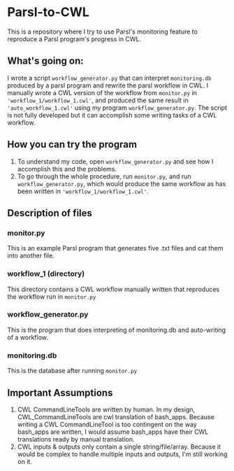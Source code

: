 # Parsl-to-CWL
This is a repository where I try to use Parsl's monitoring feature to reproduce a Parsl program's progress in CWL.

## What's going on:
I wrote a script `workflow_generator.py` that can interpret `monitoring.db` produced by a parsl program and rewrite the parsl workflow in CWL. I manually wrote a CWL version of the workflow from `monitor.py` in `'workflow_1/workflow_1.cwl'`, and produced the same result in `'auto_workflow_1.cwl'` using my program `workflow_generator.py`.
The script is not fully developed but it can accomplish some writing tasks of a CWL workflow.

## How you can try the program
1. To understand my code, open `workflow_generator.py` and see how I accomplish this and the problems.
2. To go through the whole procedure, run `monitor.py`, and run `workflow_generator.py`, which would produce the same workflow as has been written in `'workflow_1/workflow_1.cwl'`.

## Description of files
### monitor.py
This is an example Parsl program that generates five .txt files and cat them into another file. 

### workflow_1 (directory)
This directory contains a CWL workflow manually written that reproduces the workflow run in `monitor.py`

### workflow_generator.py
This is the program that does interpreting of monitoring.db and auto-writing of a workflow. 

### monitoring.db
This is the database after running `monitor.py`

## Important Assumptions
1. CWL CommandLineTools are written by human. In my design, CWL_CommandLineTools are cwl translation of bash_apps. Because writing a CWL CommandLineTool is too contingent on the way bash_apps are written, I would assume bash_apps have their CWL translations ready by manual translation.
2. CWL inputs & outputs only contain a single string/file/array. Because it would be complex to handle multiple inputs and outputs, I'm still working on it.

  
